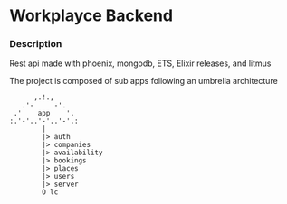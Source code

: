 # Workplayce Backend

### Description
Rest api made with phoenix, mongodb, ETS, Elixir releases, and litmus

The project is composed of sub apps following an umbrella architecture  
```
      ,.!.,  
   .'-     -'.  
 .'    app    '.  
:.'-'..'-'..'-'.:  
        |       
        |> auth
        |> companies
        |> availability
        |> bookings
        |> places
        |> users
        |> server
        O lc
```



